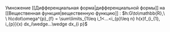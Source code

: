 Умножение [[Дифференциальная форма|дифференциальной формы]] на [[Вещественная функция|вещественную функцию]] : 
	$h:G\to\mathbb{R},\ \ h\cdot\omega^{p}_{f} = \sum\limits_{1\leq i_1<...<i_{p}\leq n} h(x)f_{i_{1}, i_{p}}(x) dx_i\wedge...\wedge dx_{i p}$ 